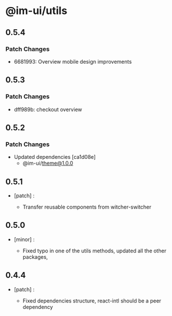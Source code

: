 # @im-ui/utils

## 0.5.4

### Patch Changes

- 6681993: Overview mobile design improvements

## 0.5.3

### Patch Changes

- dff989b: checkout overview

## 0.5.2

### Patch Changes

- Updated dependencies [ca1d08e]
  - @im-ui/theme@1.0.0

## 0.5.1

- [patch] :

  - Transfer reusable components from witcher-switcher

## 0.5.0

- [minor] :

  - Fixed typo in one of the utils methods, updated all the other packages,

## 0.4.4

- [patch] :

  - Fixed dependencies structure, react-intl should be a peer dependency
